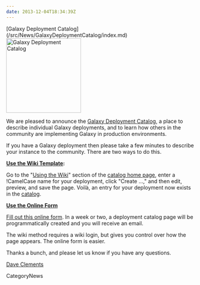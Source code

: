 ```yaml
---
date: 2013-12-04T18:34:39Z
---
```

<div class='newsItemHeader'>[Galaxy Deployment Catalog](/src/News/GalaxyDeploymentCatalog/index.md)</div>

<div class='right'><a href='/Community/Deployments'><img src='/Images/Logos/GalaxyDeploymentCatalog200.png' alt='Galaxy Deployment Catalog' width="200" /></a></div> 

We are pleased to announce the [Galaxy Deployment Catalog](/src/Community/Deployments/index.md), a place to describe individual Galaxy deployments, and to learn how others in the community are implementing Galaxy in production environments.

If you have a Galaxy deployment then please take a few minutes to describe your instance to the community.  There are two ways to do this.

**[Use the Wiki Template](/src/Community/Deployments/index.md#using-the-wiki):**

   Go to the "[Using the Wiki](/Community/Deployments#using-the-wiki)" section of the [catalog home page](/src/Community/Deployments/index.md), enter a !CamelCase name for your deployment, click "Create ...," and then edit, preview, and save the page. Voilà, an entry for your deployment now exists in the [catalog](/src/Community/Deployments/index.md).  

**[Use the Online Form](http://bit.ly/gxydeployform)**

   [Fill out this online form](http://bit.ly/gxydeployform).  In a week or two, a deployment catalog page will be programmatically created and you will receive an email.  

The wiki method requires a wiki login, but gives you control over how the page appears. The online form is easier.

Thanks a bunch, and please let us know if you have any questions.

[Dave Clements](/src/DaveClements/index.md) 


CategoryNews
